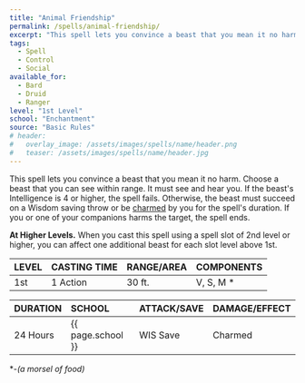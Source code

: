 ```yaml
---
title: "Animal Friendship"
permalink: /spells/animal-friendship/
excerpt: "This spell lets you convince a beast that you mean it no harm."
tags:
  - Spell
  - Control
  - Social
available_for:
  - Bard
  - Druid
  - Ranger
level: "1st Level"
school: "Enchantment"
source: "Basic Rules"
# header:
#   overlay_image: /assets/images/spells/name/header.png
#   teaser: /assets/images/spells/name/header.jpg
---
```


This spell lets you convince a beast that you mean it no harm. Choose a beast that you can see within range. It must see and hear you. If the beast's Intelligence is 4 or higher, the spell fails. Otherwise, the beast must succeed on a Wisdom saving throw or be [charmed]() by you for the spell's duration. If you or one of your companions harms the target, the spell ends.

**At Higher Levels.** When you cast this spell using a spell slot of 2nd level or higher, you can affect one additional beast for each slot level above 1st.

| LEVEL          | CASTING TIME   | RANGE/AREA     | COMPONENTS     |
| :------------- | :------------- | :------------- | :------------- |
| 1st            | 1 Action       | 30 ft.         | V, S, M *      |

| DURATION       | SCHOOL         | ATTACK/SAVE    | DAMAGE/EFFECT  |
| :------------- | :------------- | :------------- | :------------- |
| 24 Hours       | {{ page.school }}   | WIS Save       | Charmed        |

\*-*(a morsel of food)*
